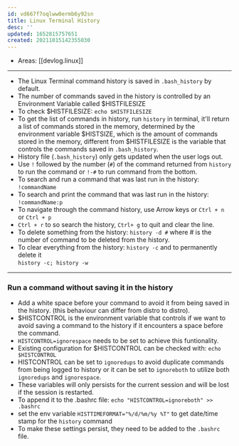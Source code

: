 ```yaml
---
id: vd667f7oqlww0ermb6y92sn
title: Linux Terminal History
desc: ''
updated: 1652815757651
created: 20211015142355030
---
```


- Areas: [[devlog.linux]]

---

- The Linux Terminal command history is saved in `.bash_history` by default.
- The number of commands saved in the history is controlled by an Environment Variable called $HISTFILESIZE
- To check $HISTFILESIZE: `echo $HISTFILESIZE`
- To get the list of commands in history, run `history` in terminal, it'll return a list of commands stored in the memory, determined by the environment variable $HISTSIZE, which is the amount of commands stored in the memory, different from $HISTFILESIZE is the variable that controls the commands saved in `.bash_history`.
- History file (`.bash_history`) only gets updated when the user logs out.
- Use `!` followed by the number (`#`) of the command returned from `history` to run the command or `!-#` to run command from the bottom.
- To search and run a command that was last run in the history: `!commandName`
- To search and print the command that was last run in the history: `!commandName:p`
- To navigate through the command history, use Arrow keys or `Ctrl + n` or `Ctrl + p`
- `Ctrl + r` to so search the history, `Ctrl+ g` to quit and clear the line.
- To delete something from the history: `history -d #` where \# is the number of command to be deleted from the history.
- To clear everything from the history: `history -c` and to permanently delete it  
  `history -c; history -w`

---

### Run a command without saving it in the history

- Add a white space before your command to avoid it from being saved in the history. (this behaviour can differ from distro to distro).
- $HISTCONTROL is the environment variable that controls if we want to avoid saving a command to the history if it encounters a space before the command.
- `HISTCONTROL=ignorespace` needs to be set to achieve this funtionality.
- Existing configuration for $HISTCONTROL can be checked with: `echo $HISTCONTROL`
- HISTCONTROL can be set to `ignoredups` to avoid duplicate commands from being logged to history or it can be set to `ignoreboth` to utilize both `ignoredups` and `ignorespace`.
- These variables will only persists for the current session and will be lost if the session is restarted.
- To append it to the .bashrc file: `echo "HISTCONTROL=ignoreboth" >> .bashrc`
- set the env variable `HISTTIMEFORMAT="%/d/%m/%y %T"` to get date/time stamp for the `history` command
- To make these settings persist, they need to be added to the `.bashrc` file.
